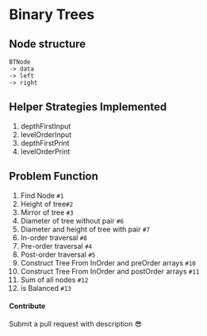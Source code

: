 # Binary Trees

## **Node structure**
```
BTNode 
-> data
-> left
-> right
```

## **Helper Strategies Implemented**
1. depthFirstInput
2. levelOrderInput
3. depthFirstPrint
4. levelOrderPrint

## **Problem Function**
1. Find Node `#1`
2. Height of tree`#2`
3. Mirror of tree `#3`
4. Diameter of tree without pair `#6`
5. Diameter and height of tree with pair `#7`
6. In-order traversal `#8`
7. Pre-order traversal `#4`
8. Post-order traversal `#5`
9. Construct Tree From InOrder and preOrder arrays `#10`
10. Construct Tree From InOrder and postOrder arrays `#11`
11. Sum of all nodes `#12`
12. is Balanced `#13`
#### Contribute
Submit a pull request with description 😎